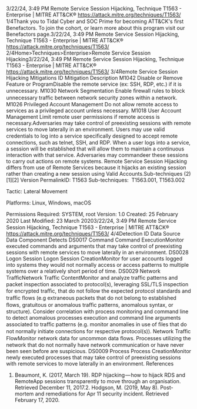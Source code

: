 3/22/24, 3:49 PM Remote Service Session Hijacking, Technique T1563 - Enterprise | MITRE ATT&CK®
https://attack.mitre.org/techniques/T1563/ 1/4Thank you to Tidal Cyber and SOC Prime for becoming ATT&CK's ﬁrst Benefactors. To join the cohort, or learn more about this program visit our
Benefactors page.3/22/24, 3:49 PM Remote Service Session Hijacking, Technique T1563 - Enterprise | MITRE ATT&CK®
https://attack.mitre.org/techniques/T1563/ 2/4Home>Techniques>Enterprise>Remote Service Session Hijacking3/22/24, 3:49 PM Remote Service Session Hijacking, Technique T1563 - Enterprise | MITRE ATT&CK®
https://attack.mitre.org/techniques/T1563/ 3/4Remote Service Session Hijacking
Mitigations
ID Mitigation Description
M1042 Disable or Remove Feature or
ProgramDisable the remote service (ex: SSH, RDP, etc.) if it is unnecessary.
M1030 Network Segmentation Enable ﬁrewall rules to block unnecessary traﬃc between network security zones
within a network.
M1026 Privileged Account Management Do not allow remote access to services as a privileged account unless necessary.
M1018 User Account Management Limit remote user permissions if remote access is necessary.Adversaries may take control of preexisting sessions with remote services to move laterally in an environment. Users may use valid
credentials to log into a service speciﬁcally designed to accept remote connections, such as telnet, SSH, and RDP. When a user logs into a
service, a session will be established that will allow them to maintain a continuous interaction with that service.
Adversaries may commandeer these sessions to carry out actions on remote systems. Remote Service Session Hijacking differs from use of
Remote Services because it hijacks an existing session rather than creating a new session using Valid Accounts.Sub-techniques (2)
[1][2]
Version PermalinkID: T1563
Sub-techniques:  T1563.001, T1563.002

Tactic: Lateral Movement

Platforms: Linux, Windows, macOS

Permissions Required: SYSTEM, root
Version: 1.0
Created: 25 February 2020
Last Modiﬁed: 23 March 20203/22/24, 3:49 PM Remote Service Session Hijacking, Technique T1563 - Enterprise | MITRE ATT&CK®
https://attack.mitre.org/techniques/T1563/ 4/4Detection
ID Data Source Data Component Detects
DS0017 Command Command
ExecutionMonitor executed commands and arguments that may take control of preexisting
sessions with remote services to move laterally in an environment.
DS0028 Logon Session Logon Session
CreationMonitor for user accounts logged into systems they would not normally access or access
patterns to multiple systems over a relatively short period of time.
DS0029 Network TraﬃcNetwork Traﬃc
ContentMonitor and analyze traﬃc patterns and packet inspection associated to protocol(s),
leveraging SSL/TLS inspection for encrypted traﬃc, that do not follow the expected
protocol standards and traﬃc ﬂows (e.g extraneous packets that do not belong to
established ﬂows, gratuitous or anomalous traﬃc patterns, anomalous syntax, or
structure). Consider correlation with process monitoring and command line to detect
anomalous processes execution and command line arguments associated to traﬃc
patterns (e.g. monitor anomalies in use of ﬁles that do not normally initiate connections
for respective protocol(s)).
Network Traﬃc
FlowMonitor network data for uncommon data ﬂows. Processes utilizing the network that do
not normally have network communication or have never been seen before are
suspicious.
DS0009 Process Process
CreationMonitor newly executed processes that may take control of preexisting sessions with
remote services to move laterally in an environment.
References
1. Beaumont, K. (2017, March 19). RDP hijacking — how to hijack
RDS and RemoteApp sessions transparently to move through
an organisation. Retrieved December 11, 2017.2. Hodgson, M. (2019, May 8). Post-mortem and remediations
for Apr 11 security incident. Retrieved February 17, 2020.